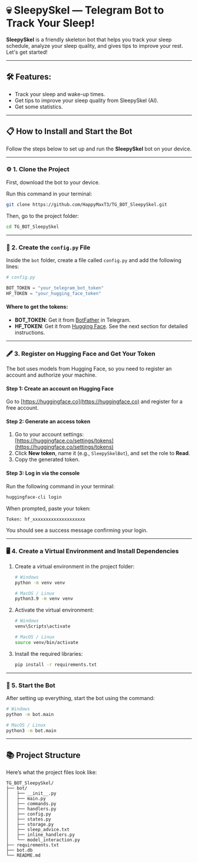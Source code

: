 # 💀 SleepySkel — Telegram Bot to Track Your Sleep!

**SleepySkel** is a friendly skeleton bot that helps you track your sleep schedule, analyze your sleep quality, and gives tips to improve your rest. Let's get started!

---

## 🛠 Features:
- Track your sleep and wake-up times.
- Get tips to improve your sleep quality from SleepySkel (AI).
- Get some statistics.

---

## 📋 How to Install and Start the Bot

Follow the steps below to set up and run the **SleepySkel** bot on your device.

---

### ⚙️ 1. Clone the Project

First, download the bot to your device.

Run this command in your terminal:

```bash
git clone https://github.com/HappyMaxT3/TG_BOT_SleepySkel.git
```

Then, go to the project folder:

```bash
cd TG_BOT_SleepySkel
```

---

### 📄 2. Create the `config.py` File

Inside the `bot` folder, create a file called `config.py` and add the following lines:

```python
# config.py

BOT_TOKEN = "your_telegram_bot_token"
HF_TOKEN = "your_hugging_face_token"
```

#### Where to get the tokens:
- **BOT_TOKEN**: Get it from [BotFather](https://t.me/botfather) in Telegram.
- **HF_TOKEN**: Get it from [Hugging Face](https://huggingface.co). See the next section for detailed instructions.

---

### 🖋️ 3. Register on Hugging Face and Get Your Token

The bot uses models from Hugging Face, so you need to register an account and authorize your machine.

#### Step 1: Create an account on Hugging Face  
Go to [https://huggingface.co](https://huggingface.co) and register for a free account.

#### Step 2: Generate an access token  
1. Go to your account settings:  
   [https://huggingface.co/settings/tokens](https://huggingface.co/settings/tokens)
2. Click **New token**, name it (e.g., `SleepySkelBot`), and set the role to **Read**.
3. Copy the generated token.

#### Step 3: Log in via the console  
Run the following command in your terminal:

```bash
huggingface-cli login
```

When prompted, paste your token:

```plaintext
Token: hf_xxxxxxxxxxxxxxxxxxxx
```

You should see a success message confirming your login.

---

### 🖥️ 4. Create a Virtual Environment and Install Dependencies

1. Create a virtual environment in the project folder:

   ```bash
   # Windows
   python -m venv venv

   # MacOS / Linux
   python3.9 -m venv venv
   ```

2. Activate the virtual environment:

   ```bash
   # Windows
   venv\Scripts\activate

   # MacOS / Linux
   source venv/bin/activate
   ```

3. Install the required libraries:

   ```bash
   pip install -r requirements.txt
   ```

---

### 🚀 5. Start the Bot

After setting up everything, start the bot using the command:

```bash
# Windows
python -m bot.main

# MacOS / Linux
python3 -m bot.main
```

---

## 📚 Project Structure

Here’s what the project files look like:

```
TG_BOT_SleepySkel/
├── bot/
│   ├── __init__.py
│   ├── main.py
│   ├── commands.py
│   ├── handlers.py
│   ├── config.py
│   ├── states.py
│   ├── storage.py
│   ├── sleep_advice.txt
│   ├── inline_handlers.py
│   └── model_interaction.py
├── requirements.txt
├── bot.db
└── README.md
```
